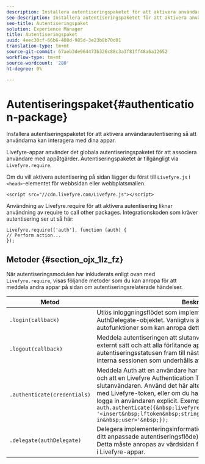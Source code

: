 ```yaml
---
description: Installera autentiseringspaketet för att aktivera användarautentisering så att användarna kan interagera med dina appar.
seo-description: Installera autentiseringspaketet för att aktivera användarautentisering så att användarna kan interagera med dina appar.
seo-title: Autentiseringspaket
solution: Experience Manager
title: Autentiseringspaket
uuid: 4eec30cf-66b6-408d-985d-3e23b8b70d01
translation-type: tm+mt
source-git-commit: 67aeb3de964473b326c88c3a3f81ff48a6a12652
workflow-type: tm+mt
source-wordcount: '280'
ht-degree: 0%

---
```



# Autentiseringspaket{#authentication-package}

Installera autentiseringspaketet för att aktivera användarautentisering så att användarna kan interagera med dina appar.

Livefyre-appar använder det globala autentiseringspaketet för att associera användare med appåtgärder. Autentiseringspaketet är tillgängligt via `Livefyre.require`.

Om du vill aktivera autentisering på sidan lägger du först till `Livefyre.js` i `<head>`-elementet för webbsidan eller webbplatsmallen.

```
<script src="//cdn.livefyre.com/Livefyre.js"></script>
```

Användning av Livefyre.require för att aktivera autentisering liknar användning av require to call other packages. Integrationskoden som kräver autentisering ser ut så här:

```
Livefyre.require(['auth'], function (auth) {  
// Perform action... 
});
```

## Metoder {#section_ojx_1lz_fz}

När autentiseringsmodulen har inkluderats enligt ovan med `Livefyre.require`, visas följande metoder som du kan anropa för att meddela andra appar på sidan om autentiseringsrelaterade händelser.

| Metod | Beskrivning |
|--- |--- |
| `.login(callback)` | Utlös inloggningsflödet som implementerats av det registrerade AuthDelegate-objektet. Vanligtvis är det bara appar med autofunktioner som kan anropa detta, inte själva värdsidan. |
| `.logout(callback)` | Meddela autentiseringen att slutanvändaren har loggat ut på något externt sätt och att alla förlitande appar ska rensa autentiseringsstatusen fram till nästa inloggning. Detta rensar den interna sessionen som underhålls av Auth. |
| `.authenticate(credentials)` | Meddela Auth att en användare har autentiserats på något externt sätt och att en Livefyre Authentication Token har erhållits för slutanvändaren. Använd det här alternativet om du anger en cookie med Livefyre-token, eller om du har en token för användaren och vill logga in användaren explicit. Exempel: <br>`auth.authenticate({&nbsp;livefyre:&nbsp;`<br>`'<insert&nbsp;lftoken&nbsp;string&nbsp;for&nbsp;newly&nbsp;logged-in&nbsp;user>'&nbsp;});` |
| `.delegate(authDelegate)` | Delegera implementeringsinformationen för autentisering (till exempel ditt anpassade autentiseringsflöde) till ett objekt som du definierar. Detta måste anropas av värdsidan för att aktivera interaktiva funktioner i Livefyre-appar. |

